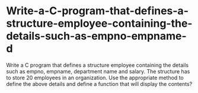 # Write-a-C-program-that-defines-a-structure-employee-containing-the-details-such-as-empno-empname-d
Write a C program that defines a structure employee containing the details such as empno, empname, department name and salary. The structure has to store 20 employees in an organization. Use the appropriate method to define the above details and define a function that will display the contents?

